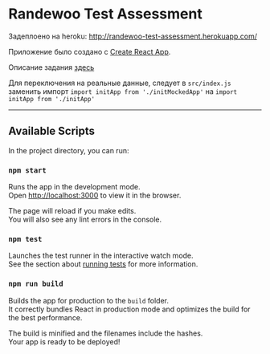 # Randewoo Test Assessment

Задеплоено на heroku: http://randewoo-test-assessment.herokuapp.com/

Приложение было создано с [Create React App](https://github.com/facebook/create-react-app).

Описание задания [здесь](https://docs.google.com/document/d/1x5b0uN-UtTf_Z2kJJsXKCkOd8XlXSmkhTrpXsD_pmlU/edit?usp=sharing)

Для переключения на реальные данные, следует в `src/index.js` заменить импорт `import initApp from './initMockedApp'` на `import initApp from './initApp'`

---

## Available Scripts

In the project directory, you can run:

### `npm start`

Runs the app in the development mode.\
Open [http://localhost:3000](http://localhost:3000) to view it in the browser.

The page will reload if you make edits.\
You will also see any lint errors in the console.

### `npm test`

Launches the test runner in the interactive watch mode.\
See the section about [running tests](https://facebook.github.io/create-react-app/docs/running-tests) for more information.

### `npm run build`

Builds the app for production to the `build` folder.\
It correctly bundles React in production mode and optimizes the build for the best performance.

The build is minified and the filenames include the hashes.\
Your app is ready to be deployed!

